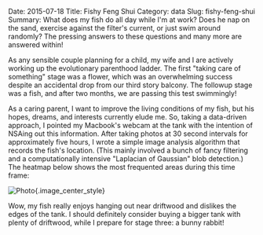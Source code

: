 Date: 2015-07-18
Title: Fishy Feng Shui
Category: data
Slug: fishy-feng-shui
Summary: What does my fish do all day while I'm at work?  Does he nap on the sand, exercise against the filter's current, or just swim around randomly? The pressing answers to these questions and many more are answered within!

As any sensible couple planning for a child, my wife and I are actively working up the evolutionary parenthood
ladder. The first "taking care of something" stage was a flower, which was an overwhelming success despite an
accidental drop from our third story balcony. The followup stage was a fish, and after two months, we are 
passing this test swimmingly!
  
As a caring parent, I want to improve the living conditions of my fish, but his hopes, dreams, and interests
currently elude me. So, taking a data-driven approach, I pointed my Macbook's webcam at the tank with the
intention of NSAing out this information. After taking photos at 30 second intervals for approximately five hours,
I wrote a simple image analysis algorithm that records the fish's location. (This mainly involved a bunch of fancy
filtering and a computationally intensive "Laplacian of Gaussian" blob detection.) The heatmap below shows the most
frequented areas during this time frame:

![Photo]({attach}/assets/data/2015/fishy-feng-shui.png){.image_center_style}

Wow, my fish really enjoys hanging out near driftwood and dislikes the edges of the tank.  I should definitely consider
buying a bigger tank with plenty of driftwood, while I prepare for stage three: a bunny rabbit!
